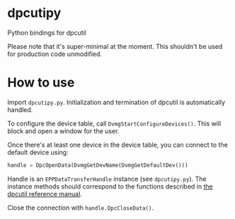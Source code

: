 # dpcutipy
Python bindings for dpcutil

Please note that it's super-minimal at the moment. This shouldn't be used for production code unmodified.

# How to use

Import `dpcutipy.py`. Initialization and termination of dpcutil is automatically handled.

To configure the device table, call `DvmgStartConfigureDevices()`. This will block and open a window for the user.

Once there's at least one device in the device table, you can connect to the default device using:

```Python
handle = DpcOpenData(DvmgGetDevName(DvmgGetDefaultDev()))
```

Handle is an `EPPDataTransferHandle` instance (see `dpcutipy.py`). The instance methods should correspond to the functions described in [the dpcutil reference manual](https://reference.digilentinc.com/_media/dpcutil_programmers_reference_manual.pdf).

Close the connection with `handle.DpcCloseData()`.
